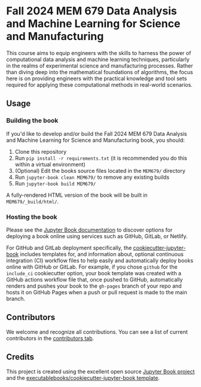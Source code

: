# Fall 2024 MEM 679 Data Analysis and Machine Learning for Science and Manufacturing

This course aims to equip engineers with the skills to harness the power of computational data analysis and machine learning techniques, particularly in the realms of experimental science and manufacturing processes. Rather than diving deep into the mathematical foundations of algorithms, the focus here is on providing engineers with the practical knowledge and tool sets required for applying these computational methods in real-world scenarios.

## Usage

### Building the book

If you'd like to develop and/or build the Fall 2024 MEM 679 Data Analysis and Machine Learning for Science and Manufacturing book, you should:

1. Clone this repository
2. Run `pip install -r requirements.txt` (it is recommended you do this within a virtual environment)
3. (Optional) Edit the books source files located in the `MEM679/` directory
4. Run `jupyter-book clean MEM679/` to remove any existing builds
5. Run `jupyter-book build MEM679/`

A fully-rendered HTML version of the book will be built in `MEM679/_build/html/`.

### Hosting the book

Please see the [Jupyter Book documentation](https://jupyterbook.org/publish/web.html) to discover options for deploying a book online using services such as GitHub, GitLab, or Netlify.

For GitHub and GitLab deployment specifically, the [cookiecutter-jupyter-book](https://github.com/executablebooks/cookiecutter-jupyter-book) includes templates for, and information about, optional continuous integration (CI) workflow files to help easily and automatically deploy books online with GitHub or GitLab. For example, if you chose `github` for the `include_ci` cookiecutter option, your book template was created with a GitHub actions workflow file that, once pushed to GitHub, automatically renders and pushes your book to the `gh-pages` branch of your repo and hosts it on GitHub Pages when a push or pull request is made to the main branch.

## Contributors

We welcome and recognize all contributions. You can see a list of current contributors in the [contributors tab](https://github.com/jagar2/MEM679/graphs/contributors).

## Credits

This project is created using the excellent open source [Jupyter Book project](https://jupyterbook.org/) and the [executablebooks/cookiecutter-jupyter-book template](https://github.com/executablebooks/cookiecutter-jupyter-book).
